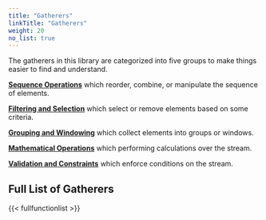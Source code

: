 ```yaml
---
title: "Gatherers"
linkTitle: "Gatherers"
weight: 20
no_list: true
---
```


The gatherers in this library are categorized into five groups to make things easier to find and understand.

**[Sequence Operations](/gatherers/sequence-operations/)** which reorder, combine, or manipulate the sequence of elements.

**[Filtering and Selection](/gatherers/filtering-and-selection/)** which select or remove elements based on some criteria.

**[Grouping and Windowing](/gatherers/grouping-and-windowing/)** which collect elements into groups or windows.

**[Mathematical Operations](/gatherers/mathematical/)** which performing calculations over the stream.

**[Validation and Constraints](/gatherers/validation-and-constraints/)** which enforce conditions on the stream.

## Full List of Gatherers

{{< fullfunctionlist >}}